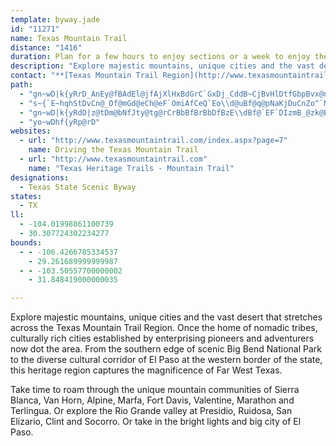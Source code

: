 ```yaml
---
template: byway.jade
id: "11271"
name: Texas Mountain Trail
distance: "1416"
duration: Plan for a few hours to enjoy sections or a week to enjoy the region.
description: "Explore majestic mountains, unique cities and the vast desert that stretches across the Texas Mountain Trail Region. Once the home of nomadic tribes, culturally rich cities established by enterprising pioneers and adventurers now dot the area."
contact: "**[Texas Mountain Trail Region](http://www.texasmountaintrail.com)**  \r\n432/284-0002  \r\n[Send Email](mailto:bethnobles@texasmountaintrail.org)  \r\n"
path: 
  - "gn~wD|k{yRrD_AnEy@fBAdEl@jfAjXlHxBdGrC`GxDj_CddB~CjBvHlDtfGbpBvx@nVxRrGf_FhzAzHlDjGtD`F~DvBrBhcAjhAxUrXnL`MnLnMhQfRtp@jt@nI~G`oApaAxs@zh@lXzStO`MvCtCbGnHbfBhlCbBxBrArAzDtCnZ~MtEbAnADbDSvx@}KbBKjC@lAN~DrArAt@zBpB|x@xv@jCrBhChAzv@bRhBr@xBrAht@jh@pBbBnB|BfCtDxElIlDjE`LbKn[bWvClBfIzEzNdHtnB~aApOrHdJzCxIdBvzBvXtLrB|f@bKhJxBhCdArA`AtDdE|HxHzAlAdCzAxb@lRrHlBnBVfg@vBlATrGxBvFzDhArAjC~DxOxd@lHdY`C~HnOtc@bAvBvAlBdCzBf\\bXhLtJzHzFfCbBvCxA`MfExz@dVzP~DrHrAbiBdUhl@bHdq@|IhB^~JxC|DrA`BvApAlBnOx_@hBzBbA|@|BnAnXlMlE~BbQnOhAt@tBx@vAVvKd@jPrA`FR`E_@dLmE~ZuJr@KvCL|AZvAf@rA~@pBrB`A~A`@fAxAfHx@fGNzDBdHMlEXlEp@fDpBzFrB~E|B`CrBjAdJfCnAl@pB~AtD~GtBrB`DdBjDt@fBp@bYrU|BjAx@P|AJpD?zBQ`I_BxHkA`Ci@xB}@nBmArGaHbDmFdCyB`CmAjCQrBDnFx@jDv@hBt@zAbAtSdQnHdHt@hAfGzP`AlEpAlMGtFY~CCrBLvCXfBv@fCdCxF~@fE~@nIXdAX`Av@rAjGlI`C`CrEbDxBn@lBVjFLdKDtOU|EXno@|KzEfA~DrBvApAjCjCxKbMxAxArDrCth@|ZhErBzC~@tDr@nOxAfDfAvBvApAtAfC`FjC~DbDlCjBjApBr@fB^vRpApCt@`JrExDx@vDJ~PC`Mn@lk@hG~RjBbB@fDU`L_DzEc@pkAiDvBNjBh@lb@zN~DfAxb@nNjGp@|mB|M`Y~BtGZtnBAxw@K`EGrG_@nDk@lt@iNbIw@nEMvbDxEbKX|IlApFjA`_Bzd@vQ~E~Er@zFd@|IX~FfA`ErBlR`OtHdHfSjUlClBvAl@zBp@zAXlAJlBDrBIzGaArYoFxJ_B|@CeBkNCeBr@sC~AsAdAe@jASzJxBdOhAxT?f@Sj@g@\\s@ReACwaAHiFv@eBr@aAnAq@r@Qj@G~JErEFpIEzBo@hByAlAkCT{@NqB@w`@|NJf@GxA_AbAkA~I}NtBsDn@_B`CoLR}ALsBC{CeAaOCsC\\{FpBiPhBaJzBsInC}IVcB~AsRxBa]j@oCtCmGfByCn@aBZqAjBgOhEua@\\wBd@uA~@}At@u@tQmOdGsH~FiIvG_IdLoJfB_AlDaAtFk@|BGhBc@b@YdF}JnBsE`@kB`@{E^kBpFeOfAoBpBaCbAoBXoAZaCj@iH?_FIeDe@sDCiB^oAx@{Ap@yBl@uS?iBIcAWgAs@eBgIqP_D_HWy@KqABmAPeAjA{C~BaFdCuEh@q@lQyI`BiAXc@`@s@z@eEXm@~GcItBaE`@kA`@yBZgCn@mIp@mCtAgBtN{Op@kAlDgJb@s@nAy@zAg@xAKlD_AdEsD|ImHrCeEr@uA~GaTXmALeA?aFrAaE^oG^qAp@k@dGgAvCmArCk@|EaCpLyGzAsBjCgHPm@Fq@?qAsC_OkAeHQkAGuCFmDb@yErE_b@`A_GpAaDpR_`@x@uArAwAbOuMb@_AL{AKy@qEyPEcCFw@^mAv@cAr@i@zCk@nBDhIdA`EfAn@ZrBrBrElFfOjKl@R`AJbAS|EqCjBk@`Jm@hMsBjA_@x_@aHpDaAnc@}HpAo@jV}TzA}BfCcFlBwFfDeLd@_AhA_BlLgHpKuFbOyKxD{BnFuAhEU`^k@bDS`Ey@xAm@~BwAdG{EvBwBnBuCdF}Mt@yAdBmBxA}@rAg@pAY~CKz[fEpCFfBEpEm@nPoEhBcAfBuAdAsAhAsBhAyCt@mArCkClAg@jA]fIm@r@St@SpAq@dAeAxHcKhKaMdQc\\rCiErDeEzd@_g@vC{DdAsBvX_o@lAkFnGwd@pDaLtBsEfHqMlAkChE}LvIcZlMsa@nAyEbAgG~AgLlAaF`@eAtAgCzHuMbB_FlGuO~AsCvKuN|EyFxAaCd@_AtA_G\\}@`CwEzAgEzCgFt@_AbAy@vRcIdAq@bAaAxAwB~@yBn@aCtBeGzAyBdMuJnAk@jNoDlBMzF`@fBMhAWhAk@v@o@xCyDzBkDh@sA`CmJPmBx@wRX_Cl@{@bLuItDcDb@aAZgAd@yFRkArBoExDeDdBmCNq@fCaEl@q@xAo@x@sAhAkAvDaHbA_AZs@|@yEL_A?gBLs@nCsJx@yAjBsB^y@t@oH`AqDBuF`C_GnA{AdBqA~A[pJ}@`Ae@lAmBd@gAn@yCBsELe@Ra@lAyA|@sCLmBDyCPmAvCqHhA_Nb@cDh@_Bf@{@b@wAnB}Hr@yGHoDK_BuAaI?cA\\iDvj@mpCdHiUHgC]mC{Gw]FiAX{AdCgHjBsBzMwLhMyNh@{@x@eC~BoQf@uERgLlAeED_@Es@s@kAmFuD{IyJgC_D_@u@K}@?}@f@kG\\eCN{CI_BaCyFOo@C_CHs@b@iAtP_S~ByA|Ag@zN_C|Bw@xAaAhH{K`As@tAe@~A]bCSt@Y~@m@h@}@^oAb@gKj@mB~BwC`TsUbAqApAmCn@mD|CcYTgA`@y@t@}@d@UbAYxD_@dAc@nCuBzByBr@wAlAgGHu@Ik@qB{JCwAf@iCzAkETa@lBmB^yALsC?m@]qAe@y@c@gA]_CF_AXk@jAeAPo@F_JJkBZmA`@s@`@_@lEgBb@y@l@uENiF?{B[_G_CaGy@cDGoAKaWKqB[{BkBsGQkBPgCfCsLj@{@nPuNbBeBr@yAxEoNh@eAz@u@bAi@fHu@xAYv@o@Tc@RqAG_AsDe`@S{D@k`@P}BNu@`@}@v@y@dWqRvAuAdJsL|@mBC_Ba@gAgViWyAgBUo@AoBf@gE?yAyA_GAkAlA}IfAaNJuIAgNLoTGgB_@gE}CoOw@eFD_C|@oDR}AM{Aw@{EgDuOaB{D_JaL{@k@wBs@u]yEo@YuAcAmAoBWw@Oy@iDs\\OgCJy@x@qBnAaAv@YlAOfg@pEzB@`Gg@pMzAjG?dGa@~@[j@W`BkBzDwKdBeGdA_GJuBDoEPeBn@kBhBsBdKuJpCqBhBs@pF{@nBq@vCgBdA_AVe@\\uALeAAeEFaAtC_Jn@mDxAiQNuIeAsOSaB_@qAcDkHwEeHu@{As@wBkCcKMsBHmBfAsIhDkHrA{BdFuExAcBpE{BtAShD?hJqApL{CrBqBjAmGd@aAlC_DnBaDx@kDF{COyAkCiOeFmTmDkJe@iCKmFm@{Do@uCi@{G_@_JuAyJE{ATaCr@iB`CwCpSmUhA_C`@yBHuCc@wNi@qFoAaFwDiHyJ_P_CgEu\\ij@sJmPaBgDm@sCQaD?_BL{DZkEAsEY{A_@kAck@cbAcKyQ{@kBm@mCaDk[?qBHoAVwAf@yAjBeChJ{H`EmEv@uAf@wA^{ARyBCyEkCgj@u@mGsIyd@yB{GoIiPuEgKq^_|@_DsDsJcH_D{DsGuLyIiM}NoRmEyE}BgBoFaDol@o_@{A_BgAaB{AgDw]s`AgBkDcDyEyA_D}DoNo@}Fj@gVdAqVlBam@jAqWr@eC`HoP`LkYbIwVpBgIRqCLcEiBk`@OqAo@uBm@eA}AmB_T{MiFqD{BgBmB{CeAcCsKqYcBcGa@eCk@{J_@qXo@gL{@{HuIom@a@yE{Ao[YgC_Leb@OmDBiCR}AbFwT^kDBiE[sDsDuVOoB\\mUK_Bu@cEcDuKOyBVsCt@wBfLiO`AeCx@oFEaCuAgIgAkDuPc\\eEeKWiDLoD_F}@uYwGuEq@qb@aE_Cs@oL}E_D{@qNqB}Da@uUmDsFW}EBmCY}oAe^uHwD_ZcPmA[s`AyOwDAuU~AmFF{Cm@kXsGiEyBkk@y`@wBwAiCaA}BW}YgBqPm@mB?kGf@qRdCsBJmBQwJmC}Ie@mRa@wBD_M~@iGTmCUkC}@{ImE{JkEaCSoAHoEr@qBf@iKxAsBd@_FtBg[zWqFlDsGdCoWhIiJx@eUrCiA^aQ~IqAXoCRmEl@}Dv@eAf@aTvM{BjBcCrCaCrF}C|K{CdH_BxBaCfC}CxBkBl@yBXqd@vD}k@tFaCd@uDrA{PnL_CdAaCl@{\\xDwHfAyHr@cf@`Gsk@jGqCd@mI~@y\\`Fiv@fKyDl@}_@xEygAlJeH|@m\\vGeBFeF?qEKcCVeD~@oDxBeIfEaAXwnAv]aKzCsVxGeMrDow@pT{ARmBJqDMoV}CmD[gDFaDv@ij@dV}H~C}P`IqlB`z@yHpCwMpCiwAvWuk@`Lcq@zLum@tL_ZrFkCXmG@qxAgIgFo@aE_Ak^_K}B}AeCyCeEkHkKePaCiCwFaEc^}U_GgCagAw]s|A_g@yDu@oCCeEj@uc@nO}XnJmIjCug@fQuE|B{y@`m@_FhC{DxAaIfB}WhF{BNoBEyB_@}JwDq^iOwMgF}Bm@sDe@aEFeO?}yAt@seBzA_gCdAis@j@kaBt@gVPwRXkEl@{l@`QqInBcFp@cEPqPCkc@Ve|AJwcFt@wa@AwDS_BYoDiAobA_^sd@wOuEqA{SsEkM{B_Qe@qe@m@ik@`@uIVaFn@ks@|VwDbA}Ef@iH?iKeByGmCkMiGuHyCeCg@oFo@{CSk\\gAgC?{BP{EtAoG~C_Cz@uDv@oDPeAE}x@aLgIs@cB@mBXeF~BgStLwHjJwCfCi_@dQwGjDsCzCiFrIgCfB}Cx@me@JgC^aAXkBpAWd@gQhe@aBfCo@v@uCdCgAl@}Cx@oAJiIeA}BQyABm`AnGqv@lDqBVu@XqEdCiA`@q@FiEBqFW_AQeCoAsKsHyWuJkBy@oEmCaH{F}HeH}[__@oBaBeCwAaC{@wPmEwp@aOsIyA}H_@}GDsTrDmBf@yCjAcUhNeCx@kNE_CL_K|CmBt@_Df@qY~ByIj@oA?uBWcCs@eKuFuAeAePwNs@y@uAy@}@SsBOiADaC\\}Cx@cCtAiErD{GrIeAr@uAVcHSuBFiAXeO`IkCp@wWRgBSeA]iUcQqCeBmAg@iAYkDg@gPiBiHi@yB@kTpAaDIoUsCqCa@kAYyDwA_DyA_f@eWuCsAaI{CeRmGy`@mLsBw@mQ}IqGqC{Aa@mBYwa@eC_Py@{FG_BLkCj@k_@nJqBXaA@wBOaN_B{CcAmKiF}EsAcBYeN?{BT_Bv@gAfA_CpEW`Aw@|AiFhG{DxHaAlCuArBoDtD{AxBo@rBuBnWk@lC}LpWy@pAcAx@{A`AaBb@yf@`HaIt@oq@LaCCkKcBiDG_CdAaAx@wD|EiPnVwElLo@dAkAdAyBbAoFpAuD^oGD{DT{NjDeBvA_ArAsArCoCnIs@x@}BxAo@LiH^qAAs@O}Au@eDsDaAScBXaBj@mBfAU`@Oh@mAnMKtDX`EHdCC`B_@pBuLj\\e]li@gKhRw@~Ce@tJ]`Bo@lAu@dA{@v@yB~@cRtHmEjAuWtCeCf@{h@rSsBxA}@z@eJlQqAlBsL|OuExFwAxA_GfEeBxAkClCuJfMgBlE}@`DeAjCs@lAmAxA{UbMmFvB}XrF}UbESXu@dESZsHrA{K|CtBzKdD`OlBjKgDjAuYrI{b@hT_D`@yb@dAyB\\sCz@}y@rb@ed@`Ved@dUc]tQuqAfq@qw@fb@i}EhgCcc@~TuB~@qPrJoD`CaDxCoF`Ggo@~z@sK~M}^lf@yE~FcC`CiAdAsC`BcFjBoNxDcMzDkLrCuBRuFD{BEee@gEeA@uDbAo@d@w@x@id@xs@s]lt@cWx_@cH`J_HxKeH`Kc@z@w@rCaAjEa@l@_AnAiA|@oO`FaClAuCvBmDnGaArCy@jDsCp^KfDfAti@TxFb@zCn@vCfAlCt@~A~AnBfAfAfOrKpFnFpBxCrBvDv@rBjAhEpDlSlCnQDfDgDbt@c@hVAhHVfMTfEvCvRPbCA~CSfC]rBg@lBiAzBoBdCcQlMgZ`Oy@RwBFcL_BeADaCp@gAl@eAdAgAxAqHhPoY|l@wArB_AdA{ApAcB`Akz@r`@cFnCudAzf@eQzMoL|JoPfM}MfL}HlJ{B`Du^pu@g@p@s@^kDMiAc@eE{EsEkEyZu[mDmDmAo@}NgAo\\aAqBHkBb@i@XiAdAe@x@cAtDuAlGSlBMjBGnDJfFl@bEt@nCj@rAl@bAp@f@|DlAv@l@d@|@ZrABx@Cr@m@xDO`IhAfQf@rOpBxTbDvNnDzR~A|Gj@|ArCfEn@~ApChVb@bFEpAc@lBkAxCg@jCOtB@tDv@h\\IzBe@vC_@tA[j@_C~AuDpAiAl@qAfBe@pAGdANvB|AbGFt@ApBi@lAaB`BqAPqA?oHgAcACgAN_Ah@k@p@g@z@YjBN`DpEhPdAnA~BzA~@dBf@dBArC]lBcEtH]zB{FrV{ChLgD|K_DbWC~AhBtPl@hIpCvYVjAtA`DfD`G`@nABfAIdg@KpIOvBSz@kAxDuB~I}AvEeF`SyIv[oBhM}AfIgMb]{@~AsCtDge@xa@cA\\cLfB}VzGqMdEwGtEo_@|YyDfCe@RoBPcBSsMyEkBa@aCEkH^gDr@_SzFaAj@_@`@yCjE[ToA^cBAy@_@uGmH_A_@s@Ei@Dw@XsB`CUPu@Po@?oBy@{@KkA\\m@n@eAfCm@~@o@d@{@LmIBcBZoCvBy@fA_AzGg@rAk@x@_BjAsCp@}ClBiAzAaAlCq@~@q@n@}Al@yDXi@P}@bAuBjEK~@JxAlC`HL~@wAtF{@zO]x@k@l@wGjAkC@e@PsDfCeAJi@Mc@k@Uk@wDiMy@mEgB}L[e@k@Sq@FuDrDgGxC{@LcAMs@c@m@y@aAaEc@gAy@w@aDu@{@c@q@u@aFuJa@k@iAy@{AWeBRqAv@iG`H}Yj^cNbYkRra@c@jBQfB?lBd@fDXfAn@vA|PtPbFxFpCtD`BrCzBrFt@fC|@rDtB~KXbAhArBtBpBnKlGnF`E~G~HvKtMj@z@n@~A\\lBN~JRfBd@jAh@l@lEfDjAlAz@`Bb@jAbCnPd@jEIrBq@fDs@fCg@bAsAfAyA^mE?_G^qAKiEmCaA]_AEgMbAqAKwNqCsDg@eEW_FHaBKwAWqAi@uByAaAyA}@kCs@uAy@y@gKwDkLoHeA_@sAK_BXsAx@q@fAOp@SdBBp@Z`BnAfDdCfERv@PrA^tMWbGu@bEsAbEqGnPm@~BIjAG~B~@rUXbBlBbGZlDG`GUdDkA`Hy@dBaAdAsF`D{Bj@gGXiB_@iBsAwCgDiA_Dm@_@W?q@RYp@AfCJrFGx@Uh@w@v@m@LmAGg@YcBsBqAmAiAWiBLiBn@g@Xy@lAa@xAAz@FdBbDrNjCl[XjBpCpLjAdEh@vAvEtHVdBKrAOf@iApAwBl@{@DeDKwGmAqBL}@VgXvL{@p@m@t@c@lB_Fdk@iAtFiAlD_B|DsIbSgGtMeA`B{ArAsBjAyUbKkJvDg^nOoB^aBLkBEeBS_Z{HaEe@cDE{CFsBP_Dd@g~@dTwWrFeD^aR~@g@Lq@b@g@n@m@nAqFhO_BfDuAzBcCbCwkCngBeGjCeEx@{F^}D?{Fq@oy@kOqImCc}@i`@eFsB_F_B{sC}n@mG}@iDRaATuNfFqAXwALcB@iBGmLaCiIkAqA?cDVeCl@}JbG}At@{Bb@_DPgEMsAJ}Cl@oLzEiARaE\\kI@sFS{x@}IyHWeEVkFtAgFxByCf@sDDmAOcYeJ{BaA_C_BuW{WiCcBsAk@yCk@eBGmq@d@a]HcMVo_A~Fo]r@oHr@gGjAgk@jOaLpDegBvw@yBr@yEz@eDVuNMaVm@eA@oBXeBf@uAp@sCjC}@xAaA~Bk@fCYrBu@`O_@tDi@dCoAnCcBdCu[j[_H~EuN`HsmA~f@unEriBaBl@gFzB}GpDkFfDmh@|^qFnDaCfAoGbBuEd@q^nAuLVcxAtEuCDqFYuLyAyB?oBRqA\\yB~@{B`BmNtOwBfBwGvDkDxAkBnQG|CJvIJnEhDjv@dAt]vAzm@hDxfBd@hLdF`z@NtELp@pBf^b@xF\\xHHfGE`HKl@C~D[`Gu@zGyJtw@}@|IYdHKtJrBfiANdH?`IKtHSjEsNxhCcVf{FeFriAy@vVmE~cAa@lNFpLjC|`A|AbV~d@vsGvYt}DpApSp@nNxDdmAfBxd@hQ|eFfFtuA~@vYjAjWxFd~A\\xF`At]t@nNlEztAbZ|gIfQhdF\\nFhAh]tAd]~Blu@|@hQdA~ZF|ZWvPaC|e@_ApOM\\gAlWmC~f@SlJ?rCZfOdQ|vEpAtYdAhJ|@xE`EbPjJj]`ArFhAtJDzMEdAD`BaOv@ZbJ}fAdGeE?iFe@kEu@ag@kLqaB__@u~@eT_cC_j@orAqZuImAkkBgRoESkBFmATqA\\sAn@oAt@gAdAmBdCyAnDaW`v@klAdiCcCtEoCrD}CpCiCfBgElBmWrIkLtCa~@`Riv@`PeNfCoBJ_G?{X_CmESuHOsoAs@q[[iEQyRaBkCQ{CDcCVeDr@ak@|SsJxCsFxB}A`@cDd@qFWwDo@g~D_pA}b@qNcKkC}_HotAeJsBi[aGyo@{MwOmCiH_AsPy@qFKkLJ}DTiRp@sTj@iKd@mHx@iGnAsJ~CuFlCsCjB}^pXypAn_AeWjQmDfB}IdDcJrB_Gp@oa@zBozAbJgdBlJ}h@bD}M`@{CE}HkAebBod@eE_AmFYmYRew@X{q@zDuuD`SuCFk|Jfi@ox@~DkkCtNkq@zDcg@lEioCpXqOpAinAbMmW~BsFAwEk@uCs@_pAc`@qDo@gCQuE?{BJe`ChXsf@bGkHf@qJBiG_@eLyAcKkBos@oL_eCaQsg@aDklBqMshAgH_cBiXiE_AaFkBe@[m@^Sx@rPzd@pMj_@|Zn{@fMj^lEtKlD`IhEfIjFvIvaBnjCfFtJ`BhEz@dDn@~D^`DP~D^rsBXnKfJxnAtg@~pEfXftFlLbeChVd~EjBb]b@fMnLbcCzShcEnArXHpDCnEYxFu@hIq\\rvBqQxkAm@tFUxEDvbBPfk@TpgDNbq@p@vyGA|L[`Ia`@f{DwOjaByh@xkFyDn^mAnNaKbcAodApoKaXvmCuF|l@cLvhAaGvo@cRpjBeL~lAuPj`B{KfkAml@z`GmS`vBwGto@aJ`bAel@~cG{BvVmb@xjEg@pCuqAhyEm\\jmAmNff@mEhQcJr`@}BtKkDtXmI|u@UdF\\vNdGlnA`HfvANvGCn^RrCVtB~@jDhBfEtWpf@zF|JvGlMnA~CbAhDjZnbBjKlb@hJ~b@`Khh@b@vF?xB]hPoAff@?~HjB~|@FnNB`t@GxYF|OBrvAe@hQ}Ffl@kChNam@djBgGhSgNra@cEnReFvWGdAB~Cl@rCxBbEvEdFpBrDd@~A`@bEDjOPfDb@lBl@fBz@jBxA~AxChBdFdBxV~GxEnBrCdCjCrD`AjEd@zEoBj{@WlG[lDq@dDgBlE}HhNgJbZs@bFOpEd@nRG|FWhCo@tCaIzUsApE_AxEcD`WwFda@WzD?rEr@pYh@fEz@pD`AlCvDlIbNx[`AlC`@xA`@xBp@tHA\\pA`_@dGbvAhObcDp@fSt@nJjFdh@jD`_@|NdvAtIf{@bB`Vb@nJvAnTbE~j@vBr^hD`g@pBvWdBdYtGb`AzAhVlHdfAzB|]dFdo@|f@`oHn@`MfEnl@jElq@tLleBP~DvOp{B`BpXfBbWf@jF`AzP~Kp_BvAvVpCx`@\\zGff@xgHj@tDv@lCv@dBdFtIvCxFxBlFrDbOf@xDj@`AtC|C|DnD~CjB`gAt`@"
  - "s~{`E~hqhStDvCn@_Df@mGd@eCh@eF`OmiAfCeQ`Eo\\d@uBf@q@pNaKjDuCnZo^`McQlq@}}@t`AipAho@k{@rF_H~CsCnCsBh_Aaj@jj@q^z}@sf@xAy@pAgAtA_BnB_E|O_j@vQol@fDaHrBsCnAmAjrAshA~LaJ~L{Jxb@q^xIyGvnAycAvmBq~AvO{MdOoLfRsOdT}Ot_Aaw@dcAky@fPiNl{ByiBh[uWtMgKnmF_lE|RkQhZiV~g@qb@~EmE|k@uj@|KmJrg@kf@zAaB~k@{t@~NoO`GoHjk@ov@lj@ot@vF{GxiAq|Aro@qz@lMgRhJaMvVk_@hl@w}@rP}WzwAqzBbDsFb[{s@vGoRvCsHfq@q}AjEkKlTao@lIgWz@yFHgANwLLmCRkB`AsE~@kC~Rae@vDoGjKePjCuFzXwx@p@qCdCeOf@wBv@aCxVeh@bk@gdAfBsDb@aBZkBpCka@RsB~@oDjB_E|@mArAqApCkBxDoAnPwE`CaBhDsFzHoNnBgEdZ{h@jDwE|i@gf@fKoI~_@w\\~pCkcCtIaIjH{InKoOhtE{tIrSk_@pd@s{@hQ}ZlMcSp_Aw|AnEwD`o@{e@f[iVhc@y[lLuOdIsL`BaDR_AjBeC`KaOnt@gdApw@eiAhNqS~]mg@`BsB`MaRpM{QlgCasDrB{DhAwCdAoDlAiHtb@skGpBy[?{EWeGi@eEo@iDeEoQSmA}|@g_EmBaHsBsE_CmDuH_KoVa[aDmFmBsDgCqG}AiFiAsEwXavAu@uFSyC?gJh@ef@`AquAZoTzFshBpB}[`Iqr@`@_IMaI}@{HgCeJ_GcM}KkUeHeNeKyTmM}Wij@miAmLaWeDcHuCsFwDuIgL{U_BuEy@wDS{CCsEVoDp@kEt@yClXmbAjB_FnC_FhB{B|q@cy@`MsNbDiF|DiKvFiWbRw~@xDoQvOcx@xJaq@|u@eoFtEuTfC}IvCkJ`EiPrKs^`BmK`AuLlC_XbA_JbC{Pl@mFdFqq@x@_JlBcMjmDulQpzD{vRhFiXfBwJth@}iDnx@ifFb]gyBbDoRbFeS||BydIzTuv@dGwTvEyUpBeO|@}Kx@{PJiJK{VHcGZcFz@mGl@cChBwFpCaGxBaDlI{JrBmCjCkFtAmDj@uB`B_KlDkn@^sEr@mF|AgI~Oav@xVaoAjFwY|CwOrC_KbS{g@~BsGn@mCl@sEr@sHhHm~@f@_HNuE?_IeAggBd@aNlDe]v@_OBco@Kme@wB_n@DwFIaIFkBk@{Op`AgFxIs@vFq@|iCe]`hAiOtM{Anj@qHdgAaOjw@}Jz~AkTjcAmMrI]rUb@fH@jFSxGg@vJ}B~DmA`MsEbTkJp`Aea@`H_Dzy@i]lEaB`gA_e@`\\uMdZsMjx@q\\dv@g\\~y@c]d`FutBjlA{f@jB_ArkA_g@xDyBxEgDd~AgmAfNyKvEcEzFgGnGyHvnKo{NrcMo|Pzs@wbAl\\mc@jtAkkBtEsFfDeDv\\a[hGyHdk@}v@hAkBlAuCrCoKhCyGpA}BzHqKrjFaiHlCaE`e@un@nuBstC`lAkaB|dBc~B`hA{{A`yCu`Ejt@mcAbO}QjJaMxI_Kba@ic@zDeG~Xaf@xEyH|iBeeCf|@{lAn]cd@~s@kbAbCsD~CqF`IgQdDiIjEkNth@meB~lAg`Exh@mbB`\\yhAjkAgzDbj@{kBdiAcnEpF}TxE{Pd]gsA`Tqz@bAcF\\sDP_E?kCIoCgAmNcB{PiC_[wCuQoDcRcFwZ`DmApD_A"
  - "gn~wD|k{yRdO|z@tDm@bNfJty@tg@rCrBbBfBrBbDfBzE\\dBf@`EF`DIzmB_@zk@EfyA~Ate@ZbCnCdO^hEVbk@RfCh@|ChBnFtWdc@`LfQfCfDtFtF~[bXpB~BfCtFrFbP`mAjtDbBxFbDhR|AfEp@fArBxBnThOfDlDtuArkBt]|e@zDzFtA~CvyAnwD~DhL`@p@\\f@lOrNvCzBpNfIvHhIz@p@dHzC|V`TpGdFjB|@j@N`CRhA?zK_B`BKjCDnBXtDvAzCfCrArBf@dAx@`Cj@nEhEdb@`AjK`@nI@fJaClnAKzE@`E~@rKvE~d@rDx`@j@nDfAdE~JvUr@fCnAjIlB|QrErd@xFfo@\\xBf@`Ch@xAhBrD`QnXrf@nu@z@fBXdAZzC?fDaAh~@rCv]`@zGpAx\\?fCW~PNtAl@vCjEjKxDxNvDzLnBzCjFrKdJrTjDxMbBxEvB`EtBdDhJjJ`NfOjGzJzZjh@\\r@bAfEzMtl@tBlKjA~CdKvObGlHbLtLfJdG~A`B`_@dj@x@tDB~AuAxSA|A`@tBdAhB|@n@tJlCbGdDlD`C|ErFpA|@t@RbADpZO|D^r^`ObD~@fK~@tAv@`BxBbMhTjf@zj@hlBx|A`QzNzl@le@jLzJhE~CjKxIlAx@^Jdi@vChVbAzBd@pSvL~BjCnQbV`ExEpIbFjBr@xH^vIBh@L`@v@A|E`ArBb@d@rBbAlGlBx@l@x@rAl@XvC`CVd@h@j@jC`B|C_@|B\\PKjAqBTORDxBxAT@`Ak@fCsF\\Cb@Xx@hC~BdDRl@RVP?tBiAv@cC?y@Pe@PFTj@TJ|@JtDt@lAA|@i@lAiAjAo@rAgBtGk@`DtAbAx@n@nBU~@G~@V`An@\\tATb@TPXNtAbB~Af@jAtDYrCZdDxExCxAnC~@bClAxBr@hAj@dFzF`@v@pA`Ih@fB~BbQ|BfNrDzOdAlDn@xGjBbITrC@~B`@lEb@rBp@rBfCtExA|Af@XbCd@nBe@hAk@dDeA|ESxBe@h@a@rBe@X@dBp@\\Vh@fCl@~@tBtGxAfBhBrAxAX|CHv@d@zAzAzA^dErC~BdAtDtEtCfCb@|ADlAt@~CBrALt@lAvCdA~@dDr@~AIj@^f@d@hAdBb@dBh@xCb@n@tCn@fA`A`@r@Nd@?tAj@bCQrCPtCIdABfAvAfFHv@BrBOfCNf@vDxBx@r@zA|BzDjApBz@`BdAn@x@zAxCjA`ErBlF`@XnCv@d@T\\r@V~@?r@WlG[rCPjGy@nHC~@VdEKl@qBnGW~BeClJOxAxDnQZx@hA`BzCxD|IlKhErBp@bHXj@dBzAJjDn@tEp@hBx@lDVtLGzAUj@YV}Cr@_@EgAm@O?}AfASt@[j@oA^g@|@gD`Bg@?s@WaAG]RgApAa@rAY~AUTeC|@g@r@_@~AIfFk@fDi@t@sCnBoGtGiArDsDtIq@fA_DfDs@hAk@nCS|C^jH?z@SzAg@dAq@l@eIlEk@l@e@fACbBNlDlAzIjB`JdA~C~BzEt@xBx@zG^|AbDpJFjAU~AuBrD_@rAClElAlElAnCl@jDNlBN~G\\fE\\`ML`Ar@dB~@`A|@l@t@\\`@^~@zHe@jEkDbJs@dCw@rBOdBBfBSfEDxAMxAaAnB_DjDwEdG{DbEoAjDWnAQ|C@`KSpMh@pClB`GD~@e@rDsAlDmBlDS~@e@xDa@zNnBnO`AzKfGl_@|ApE`IxO~DpJd@xAt@`D?zGmAlJCf@J`LRlAt@pBjBxC^rA^nCjBdGp@xEb@`I\\rBZl@~BzC`JxIHd@`@`DCj@[dAK`CVzKNjAd@rArClGZtA\\jFLpH^~Cz@pD|@xB|JnQ`CbFr@pBTzAh@nK~@~ClAdCJfAs@xECxEaDnM?zA|AdGx@~ApAlArE`DxDjF"
  - "yo~wDhf{yRp@rD"
websites: 
  - url: "http://www.texasmountaintrail.com/index.aspx?page=7"
    name: Driving the Texas Mountain Trail
  - url: "http://www.texasmountaintrail.com"
    name: "Texas Heritage Trails - Mountain Trail"
designations: 
  - Texas State Scenic Byway
states: 
  - TX
ll: 
  - -104.01998861100739
  - 30.307724302234277
bounds: 
  - - -106.4266785334537
    - 29.261689999999987
  - - -103.50557700000002
    - 31.848419000000035

---
```


Explore majestic mountains, unique cities and the vast desert that stretches across the Texas Mountain Trail Region. Once the home of nomadic tribes, culturally rich cities established by enterprising pioneers and adventurers now dot the area. From the southern edge of scenic Big Bend National Park to the diverse cultural corridor of El Paso at the western border of the state, this heritage region captures the magnificence of Far West Texas. 

Take time to roam through the unique mountain communities of Sierra Blanca, Van Horn, Alpine, Marfa, Fort Davis, Valentine, Marathon and Terlingua. Or explore the Rio Grande valley at Presidio, Ruidosa, San Elizario, Clint and Socorro. Or take in the bright lights and big city of El Paso.
